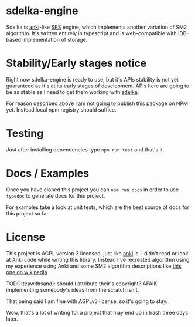 # sdelka-engine

Sdelka is [anki](https://github.com/ankitects/anki)-like [SRS](https://en.wikipedia.org/wiki/Spaced_repetition) engine, which implements another variation of SM2 algorithm. It's written entirely in typescript and is web-compatible with IDB-based implementation of storage.

# Stability/Early stages notice
Right now sdelka-engine is ready to use, but it's APIs stability is not yet guaranteed as it's at its early stages of development. APIs here are going to be as stable as I need to get them working with [sdelka](https://github.com/teawithsand/sdelka).

For reason described above I am not going to publish this package on NPM yet. Instead local npm registry should suffice.

# Testing
Just after installing dependencies type `npm run test` and that's it.

# Docs / Examples
Once you have cloned this project you can `npm run docs` in order to use `typedoc` to generate docs for this project.

For examples take a look at unit tests, which are the best source of docs for this project so far.

# License
This project is AGPL version 3 licensed, just like [anki](https://github.com/ankitects/anki) is. I didn't read or look at Anki code while writing this library. Instead I've recreated algorithm using my experience using Anki and some SM2 algorithm descriptions like [this one on wikipedia](https://en.wikipedia.org/wiki/SuperMemo#Description_of_SM-2_algorithm)

TODO(teawithsand): should I attribute their's copyright? AFAIK implementing somebody's ideas from the scratch isn't.

That being said I am fine with AGPLv3 license, so it's going to stay.

Wow, that's a lot of writing for a project that may end up in trash three days later.